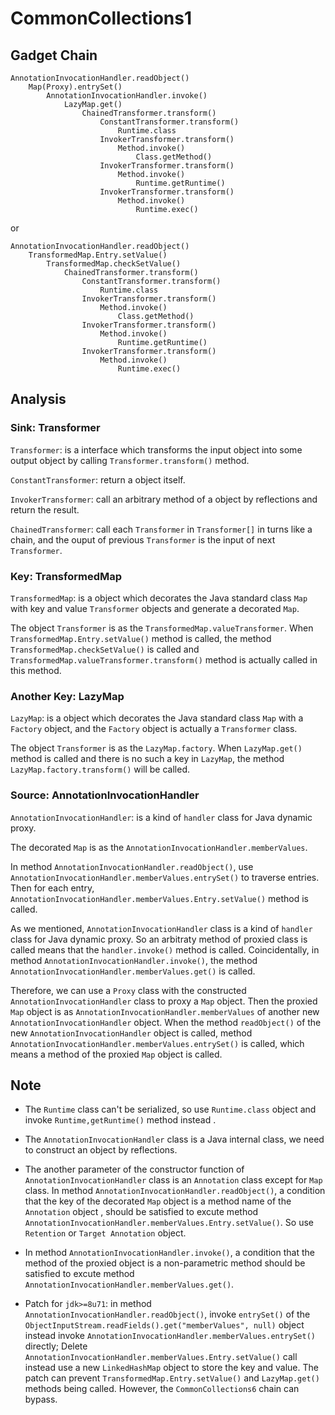 # CommonCollections1

## Gadget Chain

    AnnotationInvocationHandler.readObject()
        Map(Proxy).entrySet()
            AnnotationInvocationHandler.invoke()
                LazyMap.get()
                    ChainedTransformer.transform()
                        ConstantTransformer.transform()
                            Runtime.class
                        InvokerTransformer.transform()
                            Method.invoke()
                                Class.getMethod()
                        InvokerTransformer.transform()
                            Method.invoke()
                                Runtime.getRuntime()
                        InvokerTransformer.transform()
                            Method.invoke()
                                Runtime.exec()

or

    AnnotationInvocationHandler.readObject()
        TransformedMap.Entry.setValue()
            TransformedMap.checkSetValue()
                ChainedTransformer.transform()
                    ConstantTransformer.transform()
                        Runtime.class
                    InvokerTransformer.transform()
                        Method.invoke()
                            Class.getMethod()
                    InvokerTransformer.transform()
                        Method.invoke()
                            Runtime.getRuntime()
                    InvokerTransformer.transform()
                        Method.invoke()
                            Runtime.exec()

## Analysis

### Sink: Transformer

`Transformer`: is a interface which transforms the input object into some output object by calling `Transformer.transform()` method.

`ConstantTransformer`: return a object itself.

`InvokerTransformer`: call an arbitrary method of a object by reflections and return the result.

`ChainedTransformer`: call each `Transformer` in `Transformer[]` in turns like a chain, and the ouput of previous `Transformer` is the input of next `Transformer`.

### Key: TransformedMap

`TransformedMap`: is a object which decorates the Java standard class `Map` with key and value `Transformer` objects and generate a decorated `Map`.

The object `Transformer` is as the `TransformedMap.valueTransformer`. When `TransformedMap.Entry.setValue()` method is called, the method `TransformedMap.checkSetValue()` is called and `TransformedMap.valueTransformer.transform()` method is actually called in this method.

### Another Key: LazyMap

`LazyMap`: is a object which decorates the Java standard class `Map` with a `Factory` object, and the `Factory` object is actually a `Transformer` class.

The object `Transformer` is as the `LazyMap.factory`. When `LazyMap.get()` method is called and there is no such a key in `LazyMap`, the method `LazyMap.factory.transform()` will be called.

### Source: AnnotationInvocationHandler

`AnnotationInvocationHandler`: is a kind of `handler` class for Java dynamic proxy.

The decorated `Map` is as the `AnnotationInvocationHandler.memberValues`.

In method `AnnotationInvocationHandler.readObject()`, use `AnnotationInvocationHandler.memberValues.entrySet()` to traverse entries. Then for each entry, `AnnotationInvocationHandler.memberValues.Entry.setValue()` method is called.

As we mentioned, `AnnotationInvocationHandler` class is a kind of `handler` class for Java dynamic proxy. So an arbitraty method of proxied class is called means that the `handler.invoke()` method is called. Coincidentally, in method `AnnotationInvocationHandler.invoke()`, the method `AnnotationInvocationHandler.memberValues.get()` is called.

Therefore, we can use a `Proxy` class with the constructed `AnnotationInvocationHandler` class to proxy a `Map` object. Then the proxied `Map` object is as `AnnotationInvocationHandler.memberValues` of another new `AnnotationInvocationHandler` object. When the method `readObject()` of the new `AnnotationInvocationHandler` object is called, method `AnnotationInvocationHandler.memberValues.entrySet()` is called, which means a method of the proxied `Map` object is called.

## Note

* The `Runtime` class can't be serialized, so use `Runtime.class` object and invoke `Runtime,getRuntime()` method instead .

* The `AnnotationInvocationHandler` class is a Java internal class, we need to construct an object by reflections.

* The another parameter of the constructor function of `AnnotationInvocationHandler` class is an `Annotation` class except for `Map` class. In method `AnnotationInvocationHandler.readObject()`, a condition that the key of the decorated `Map` object is a method name of the `Annotation` object
, should be satisfied to excute method `AnnotationInvocationHandler.memberValues.Entry.setValue()`. So use `Retention` or `Target Annotation` object.

* In method `AnnotationInvocationHandler.invoke()`, a condition that the method of the proxied object is a non-parametric method should be satisfied to excute method `AnnotationInvocationHandler.memberValues.get()`.

* Patch for `jdk>=8u71`: in method `AnnotationInvocationHandler.readObject()`, invoke `entrySet()` of the `ObjectInputStream.readFields().get("memberValues", null)` object instead invoke `AnnotationInvocationHandler.memberValues.entrySet()` directly; Delete `AnnotationInvocationHandler.memberValues.Entry.setValue()` call instead use a new `LinkedHashMap` object to store the key and value. The patch can prevent `TransformedMap.Entry.setValue()` and `LazyMap.get()` methods being called. However, the `CommonCollections6` chain can bypass.
